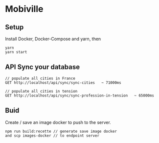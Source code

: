 # Mobiville

## Setup

Install Docker, Docker-Compose and yarn, then

```
yarn
yarn start
```

## API Sync your database

```
// populate all cities in France
GET http://localhost/api/sync/sync-cities   ~ 71000ms
```

```
// populate all cities in tension
GET http://localhost/api/sync/sync-profession-in-tension   ~ 65000ms
```

## Buid 

Create / save an image docker to push to the server.
```
npm run build:recette // generate save image docker
and scp images-docker // to endpoint server
```